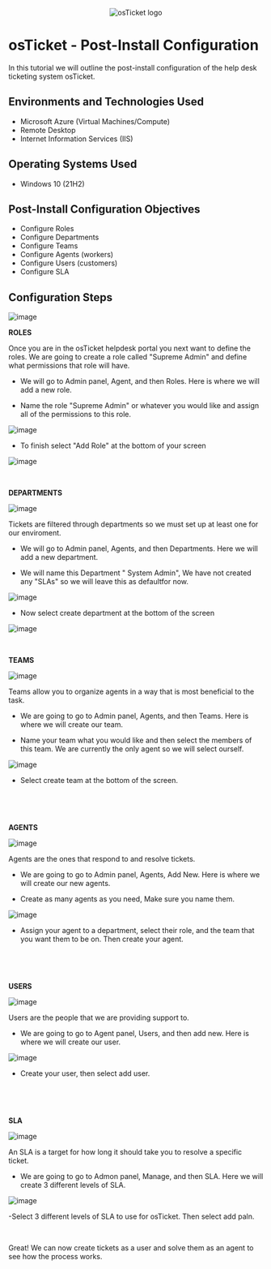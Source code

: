 <p align="center">
<img src="https://i.imgur.com/Clzj7Xs.png" alt="osTicket logo"/>
</p>

<h1>osTicket - Post-Install Configuration</h1>
In this tutorial we will outline the post-install configuration of the help desk ticketing system osTicket.<br />


<h2>Environments and Technologies Used</h2>

- Microsoft Azure (Virtual Machines/Compute)
- Remote Desktop
- Internet Information Services (IIS)

<h2>Operating Systems Used </h2>

- Windows 10</b> (21H2)

<h2>Post-Install Configuration Objectives</h2>

- Configure Roles
- Configure Departments
- Configure Teams
- Configure Agents (workers)
- Configure Users (customers)
- Configure SLA

<h2>Configuration Steps</h2>

<p>
  
![image](https://github.com/Janelle888/post-install-config/assets/142438143/ac4fefc3-2d54-4d5f-ad55-da9b647c3573)



</p>
<p>
<b> ROLES </b>
  <p>
   Once you are in the osTicket helpdesk portal you next want to define the roles. We are going to create a role called "Supreme Admin" and define what permissions that role will have.
    <p>
      
- We will go to Admin panel, Agent, and then Roles. Here is where we will add a new role.
      
- Name the role "Supreme Admin" or whatever you would like and assign all of the permissions to this role.

![image](https://github.com/Janelle888/post-install-config/assets/142438143/69a163ff-3bfe-41d9-af8c-a4a9074fcb34)

  
- To finish select "Add Role" at the bottom of your screen

![image](https://github.com/Janelle888/post-install-config/assets/142438143/ff8060ff-21bf-4734-87ca-5095e255a189)

  
  </p>
<br />

<p>

</p>
<p>
<b> DEPARTMENTS </b>
<p>

![image](https://github.com/Janelle888/post-install-config/assets/142438143/2916416f-7381-4ce6-b688-72050633c262)

  
 Tickets are filtered through departments so we must set up at least one for our enviroment.
 <p>

 - We will go to Admin panel, Agents, and then Departments. Here we will add a new department.

 - We will name this Department " System Admin", We have not created any "SLAs" so we will leave this as defaultfor now.

![image](https://github.com/Janelle888/post-install-config/assets/142438143/9890b4c9-167f-4a1e-a520-3c6ff28a6f83)


 - Now select create department at the bottom of the screen

![image](https://github.com/Janelle888/post-install-config/assets/142438143/3f4ab176-03ee-4f34-8295-9e1e42d6a358)
  

</p>
<br />

<p>

</p>
<p>
<b> TEAMS </b>

![image](https://github.com/Janelle888/post-install-config/assets/142438143/5a4f73a6-9bac-4ef7-841a-80b10e118a26)

  
  <p>
  Teams allow you to organize agents in a way that is most beneficial to the task.
    <p>

- We are going to go to Admin panel, Agents, and then Teams. Here is where we will create our team.

- Name your team what you would like and then select the members of this team. We are currently the only agent so we will select ourself.

![image](https://github.com/Janelle888/post-install-config/assets/142438143/5e09e559-5ab8-498a-9f0c-045e92cb3b14)


- Select create team at the bottom of the screen.
</p>
<br />

</p>
<br />

<p>

</p>
<p>
<b> AGENTS </b>

![image](https://github.com/Janelle888/post-install-config/assets/142438143/401eab12-6e18-4c97-a009-74fd95556b7a)
 
<p>
Agents are the ones that respond to and resolve tickets.
<p>

- We are going to go to Admin panel, Agents, Add New. Here is where we will create our new agents.

- Create as many agents as you need, Make sure you name them.

![image](https://github.com/Janelle888/post-install-config/assets/142438143/9e569402-2195-48e5-bded-9bfacfd759c2)

- Assign your agent to a department, select their role, and the team that you want them to be on. Then create your agent. 
  
</p>
<br />

</p>
<br />

<p>
</p>
<p>
<b> USERS </b>

![image](https://github.com/Janelle888/post-install-config/assets/142438143/b041bcc4-37ba-41f3-9157-ec42cf8e238a)

<p>
Users are the people that we are providing support to.
<p>

  - We are going to go to Agent panel, Users, and then add new. Here is where we will create our user.

![image](https://github.com/Janelle888/post-install-config/assets/142438143/27b18f0e-b426-4545-956e-abe5ba73baa0)
 
  - Create your user, then select add user.

</p>
<br />

</p>
<br />

<p>
  
</p>
<p>
<b> SLA </b>

![image](https://github.com/Janelle888/post-install-config/assets/142438143/5e50bfeb-6e52-40e3-a564-548ef348bedf)

  
<p>
An SLA is a target for how long it should take you to resolve a specific ticket.
<p>

  - We are going to go to Admon panel, Manage, and then SLA. Here we will create 3 different levels of SLA.

![image](https://github.com/Janelle888/post-install-config/assets/142438143/dde3dbd4-7c93-4bbb-992a-b82597353415)

  -Select 3 different levels of SLA to use for osTicket. Then select add paln.
</p>
<br />

<p>
  
  Great! We can now create tickets as a user and solve them as an agent to see how the process works.
</p>
